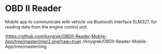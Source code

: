 
# OBD II Reader

Mobile app to communicate with vehicle via Bluetooth interface ELM327, for reading data from the engine control unit.

(https://github.com/ksygrek/OBDII-Reader-Mobile-App/tree/master/img/2.png?raw=true)
//ksygrek/OBDII-Reader-Mobile-App/tree/master/img
